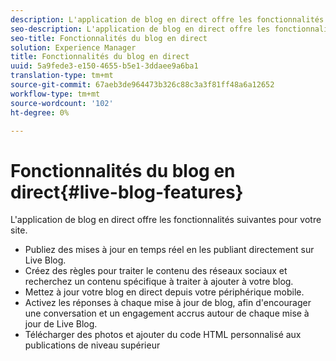 ```yaml
---
description: L'application de blog en direct offre les fonctionnalités suivantes pour votre site.
seo-description: L'application de blog en direct offre les fonctionnalités suivantes pour votre site.
seo-title: Fonctionnalités du blog en direct
solution: Experience Manager
title: Fonctionnalités du blog en direct
uuid: 5a9fede3-e150-4655-b5e1-3ddaee9a6ba1
translation-type: tm+mt
source-git-commit: 67aeb3de964473b326c88c3a3f81ff48a6a12652
workflow-type: tm+mt
source-wordcount: '102'
ht-degree: 0%

---
```



# Fonctionnalités du blog en direct{#live-blog-features}

L&#39;application de blog en direct offre les fonctionnalités suivantes pour votre site.



* Publiez des mises à jour en temps réel en les publiant directement sur Live Blog.
* Créez des règles pour traiter le contenu des réseaux sociaux et recherchez un contenu spécifique à traiter à ajouter à votre blog.
* Mettez à jour votre blog en direct depuis votre périphérique mobile.
* Activez les réponses à chaque mise à jour de blog, afin d&#39;encourager une conversation et un engagement accrus autour de chaque mise à jour de Live Blog.
* Télécharger des photos et ajouter du code HTML personnalisé aux publications de niveau supérieur

